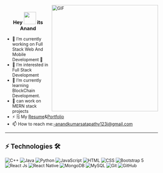 
<img align="right" alt="GIF" src="https://i.imgur.com/8MupZHY.gif" width="350px" />

<h3 align="center" fontsize="80px";> Hey <img src="https://user-images.githubusercontent.com/64174995/139855608-7ac5f1a6-62ee-4b85-b990-1d7eed65ffda.gif" width="40px" height ="40px"/> its Anand </h3> 

- 🔭 I’m currently working on Full Stack Web And Mobile Development 📲
- 👀 I’m interested in Full Stack Development
- 🌱 I’m currently learning  BlockChain Development.
- 👀 can work on MERN stack projects
- ⚡ 🗒️ My [Resume](https://drive.google.com/file/d/1et27BqUvvfsCJBDlSfU9KzqahN_IQvqW/view?usp=sharing)&[Portfolio](https://anandkumarsatapathy.netlify.app)
- 📫 How to reach me:-anandkumarsatapathy123i@gmail.com


---

## ⚡ Technologies 🛠 

![C++](https://img.shields.io/badge/-C++-00599C?style=flat-square&logo=c)
![Java](https://img.shields.io/badge/-java-E34A86?style=flat-square&logo=java)
![Python](https://img.shields.io/badge/-Python-black?style=flat-square&logo=Python)
![JavaScript](https://img.shields.io/badge/-JavaScript-black?style=flat-square&logo=javascript)
![HTML](https://img.shields.io/badge/-HTML5-E34F26?style=flat-square&logo=html5&logoColor=white)
![CSS](https://img.shields.io/badge/-CSS3-1572B6?style=flat-square&logo=css3)
![Bootstrap 5](https://img.shields.io/badge/-Bootstrap-563D7C?style=flat-square&logo=bootstrap)
![React Js](https://img.shields.io/badge/-React-black?style=flat-square&logo=react)
![React Native](https://img.shields.io/badge/-React-black?style=flat-square&logo=react)
![MongoDB](https://img.shields.io/badge/-MongoDB-black?style=flat-square&logo=mongodb)
![MySQL](https://img.shields.io/badge/-MySQL-black?style=flat-square&logo=mysql)
![Git](https://img.shields.io/badge/-Git-black?style=flat-square&logo=git)
![GitHub](https://img.shields.io/badge/-GitHub-181717?style=flat-square&logo=github)
<br/>




